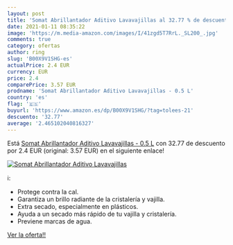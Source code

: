 ```yaml
---
layout: post
title: 'Somat Abrillantador Aditivo Lavavajillas al 32.77 % de descuento'
date: 2021-01-11 08:35:22
image: 'https://m.media-amazon.com/images/I/41zgd5T7RrL._SL200_.jpg'
comments: true
category: ofertas
author: ring
slug: 'B00X9V1SHG-es'
actualPrice: 2.4 EUR
currency: EUR
price: 2.4
comparePrice: 3.57 EUR
prodname: 'Somat Abrillantador Aditivo Lavavajillas - 0.5 L'
country: 'es'
flag: '🇪🇸'
buyurl: 'https://www.amazon.es/dp/B00X9V1SHG/?tag=tolees-21'
descuento: '32.77'
average: '2.465102040816327'
---
```


Está [Somat Abrillantador Aditivo Lavavajillas - 0.5 L](https://www.amazon.es/dp/B00X9V1SHG/?tag=tolees-21) con 32.77 de descuento por 2.4 EUR (original: 3.57 EUR) en el siguiente enlace!

[![Somat Abrillantador Aditivo Lavavajillas](https://m.media-amazon.com/images/I/41zgd5T7RrL._SL200_.jpg)](https://www.amazon.es/dp/B00X9V1SHG/?tag=tolees-21)

ℹ️:

- Protege contra la cal.
- Garantiza un brillo radiante de la cristalería y vajilla.
- Extra secado, especialmente en plásticos.
- Ayuda a un secado más rápido de tu vajilla y cristalería.
- Previene marcas de agua.

[Ver la oferta!!](https://www.amazon.es/dp/B00X9V1SHG/?tag=tolees-21)
